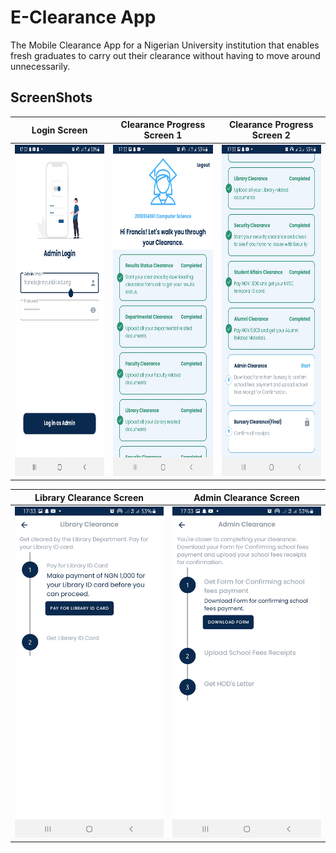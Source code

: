 # E-Clearance App
The Mobile Clearance App for a Nigerian University institution that enables fresh graduates to carry out their clearance without having to move around unnecessarily.
## ScreenShots

Login Screen          |          Clearance Progress Screen 1 |               Clearance Progress Screen 2
 :-------------------------:|:-------------------------:|:--------------------------:
<img src="screenshots/eclearance_login_page.jpg" width = "430" height = "530"/>            |  <img src="screenshots/eclearance_main_1.jpg" width = "430" height="530"/>  | <img src="screenshots/eclearance_main_2.jpg" width = "430" height="530"/>

Library Clearance Screen          |          Admin Clearance Screen 
 :-------------------------:|:-------------------------:
<img src="screenshots/eclearance_library_screen.jpg" width = "430" height = "530"/>            |  <img src="screenshots/eclearance_admin_clearance_screen.jpg" width = "430" height="530"/> 
